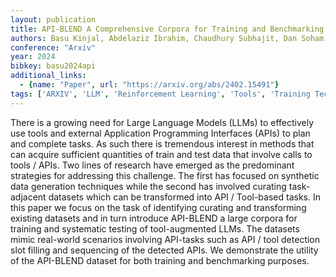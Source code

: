 ```yaml
---
layout: publication
title: API-BLEND A Comprehensive Corpora for Training and Benchmarking API LLMs
authors: Basu Kinjal, Abdelaziz Ibrahim, Chaudhury Subhajit, Dan Soham, Crouse Maxwell, Munawar Asim, Kumaravel Sadhana, Muthusamy Vinod, Kapanipathi Pavan, Lastras Luis A.
conference: "Arxiv"
year: 2024
bibkey: basu2024api
additional_links:
  - {name: "Paper", url: "https://arxiv.org/abs/2402.15491"}
tags: ['ARXIV', 'LLM', 'Reinforcement Learning', 'Tools', 'Training Techniques']
---
```

There is a growing need for Large Language Models (LLMs) to effectively use tools and external Application Programming Interfaces (APIs) to plan and complete tasks. As such there is tremendous interest in methods that can acquire sufficient quantities of train and test data that involve calls to tools / APIs. Two lines of research have emerged as the predominant strategies for addressing this challenge. The first has focused on synthetic data generation techniques while the second has involved curating task-adjacent datasets which can be transformed into API / Tool-based tasks. In this paper we focus on the task of identifying curating and transforming existing datasets and in turn introduce API-BLEND a large corpora for training and systematic testing of tool-augmented LLMs. The datasets mimic real-world scenarios involving API-tasks such as API / tool detection slot filling and sequencing of the detected APIs. We demonstrate the utility of the API-BLEND dataset for both training and benchmarking purposes.
